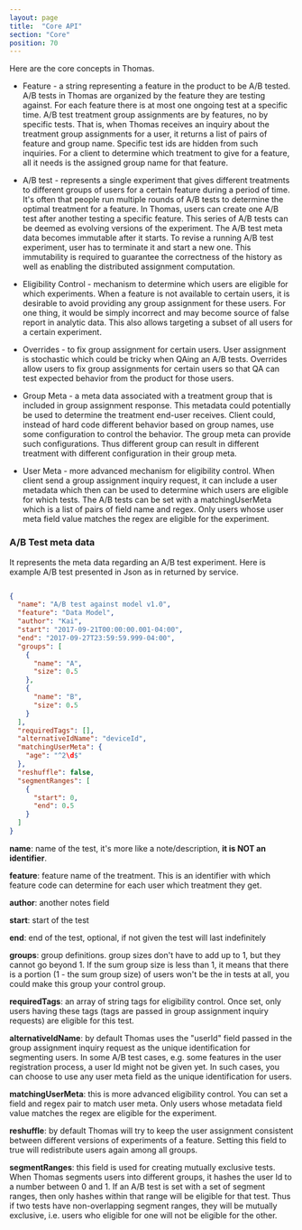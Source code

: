 ```yaml
---
layout: page
title:  "Core API"
section: "Core"
position: 70
---
```



Here are the core concepts in Thomas.

* Feature - a string representing a feature in the product to be A/B tested. A/B tests in Thomas are organized by the feature they are testing against. For each feature there is at most one ongoing test at a specific time. A/B test treatment group assignments are by features, no by specific tests. That is, when Thomas receives an inquiry about the treatment group assignments for a user, it returns a list of pairs of feature and group name. Specific test ids are hidden from such inquiries. For a client to determine which treatment to give for a feature, all it needs is the assigned group name for that feature.   
          
* A/B test - represents a single experiment that gives different treatments to different groups of users for a certain feature during a period of time. It's often that people run multiple rounds of A/B tests to determine the optimal treatment for a feature. In Thomas, users can create one A/B test after another testing a specific feature. This series of A/B tests can be deemed as evolving versions of the experiment. The A/B test meta data becomes immutable after it starts. To revise a running A/B test experiment, user has to terminate it and start a new one. This immutability is required to guarantee the correctness of the history as well as enabling the distributed assignment computation.   


* Eligibility Control - mechanism to determine which users are eligible for which experiments. When a feature is not available to certain users, it is desirable to avoid providing any group assignment for these users. For one thing, it would be simply incorrect and may become source of false report in analytic data. This also allows targeting a subset of all users for a certain experiment.

    
* Overrides - to fix group assignment for certain users. User assignment is stochastic which could be tricky when QAing an A/B tests. Overrides allow users to fix group assignments for certain users so that QA can test expected behavior from the product for those users.  

* Group Meta - a meta data associated with a treatment group that is included in group assignment response. This metadata could potentially be used to determine the treatment end-user receives. Client could, instead of hard code different behavior based on group names, use some configuration to control the behavior. The group meta can provide such configurations. Thus different group can result in different treatment with different configuration in their group meta. 

* User Meta - more advanced mechanism for eligibility control. When client send a group assignment inquiry request, it can include a user metadata which then can be used to determine which users are eligible for which tests. The A/B tests can be set with a matchingUserMeta which is a list of pairs of field name and regex. Only users whose user meta field value matches the regex are eligible for the experiment.   


### A/B Test meta data

It represents the meta data regarding an A/B test experiment. Here is example A/B test presented in Json as in returned by service. 

```json

{
  "name": "A/B test against model v1.0",
  "feature": "Data Model",
  "author": "Kai", 
  "start": "2017-09-21T00:00:00.001-04:00",  
  "end": "2017-09-27T23:59:59.999-04:00",
  "groups": [ 
    {
      "name": "A",
      "size": 0.5
    },
    {
      "name": "B",
      "size": 0.5
    }
  ],
  "requiredTags": [],
  "alternativeIdName": "deviceId",
  "matchingUserMeta": {
    "age": "^2\d$"
  },
  "reshuffle": false,
  "segmentRanges": [
    {
      "start": 0,
      "end": 0.5
    }
  ]
}

```

**name**: name of the test, it's more like a note/description, **it is NOT an identifier**. 

**feature**: feature name of the treatment. This is an identifier with which feature code can determine for each user which treatment they get.

**author**: another notes field

**start**: start of the test

**end**: end of the test, optional, if not given the test will last indefinitely

**groups**: group definitions. group sizes don't have to add up to 1, but they cannot go beyond 1. If the sum group size is less than 1, it means that there is a portion (1 - the sum group size) of users won't be the in tests at all, you could make this group your control group.

**requiredTags**: an array of string tags for eligibility control. Once set, only users having these tags (tags are passed in group assignment inquiry requests) are eligible for this test.

**alternativeIdName**: by default Thomas uses the "userId" field passed in the group assignment inquiry request as the unique identification for segmenting users. In some A/B test cases, e.g. some features in the user registration process, a user Id might not be given yet. In such cases, you can choose to use any user meta field as the unique identification for users. 

**matchingUserMeta**: this is more advanced eligibility control. You can set a field and regex pair to match user meta. Only users whose metadata field value matches the regex are eligible for the experiment. 

**reshuffle**: by default Thomas will try to keep the user assignment consistent between different versions of experiments of a feature. Setting this field to true will redistribute users again among all groups.  

**segmentRanges**: this field is used for creating mutually exclusive tests. When Thomas segments users into different groups, it hashes the user Id to a number between 0 and 1. If an A/B test is set with a set of segment ranges, then only hashes within that range will be eligible for that test. Thus if two tests have non-overlapping segment ranges, they will be mutually exclusive, i.e. users who eligible for one will not be eligible for the other. 
